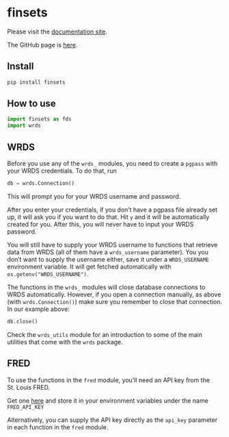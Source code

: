 # finsets

<!-- WARNING: THIS FILE WAS AUTOGENERATED! DO NOT EDIT! -->

Please visit the [documentation
site](https://ionmihai.github.io/finsets/).

The GitHub page is [here](https://github.com/ionmihai/finsets).

## Install

``` sh
pip install finsets
```

## How to use

``` python
import finsets as fds
import wrds
```

## WRDS

Before you use any of the `wrds_` modules, you need to create a `pgpass`
with your WRDS credentials. To do that, run

``` python
db = wrds.Connection()
```

This will prompt you for your WRDS username and password.

After you enter your credentials, if you don’t have a pgpass file
already set up, it will ask you if you want to do that. Hit `y` and it
will be automatically created for you. After this, you will never have
to input your WRDS password.

You will still have to supply your WRDS username to functions that
retrieve data from WRDS (all of them have a `wrds_username` parameter).
You you don’t want to supply the username either, save it under a
`WRDS_USERNAME` environment variable. It will get fetched automatically
with `os.getenv("WRDS_USERNAME")`.

The functions in the `wrds_` modules will close database connections to
WRDS automatically. However, if you open a connection manually, as above
(with `wrds.Connection()`) make sure you remember to close that
connection. In our example above:

``` python
db.close()
```

Check the `wrds_utils` module for an introduction to some of the main
utilities that come with the `wrds` package.

## FRED

To use the functions in the `fred` module, you’ll need an API key from
the St. Louis FRED.

Get one [here](https://fred.stlouisfed.org/docs/api/api_key.html) and
store it in your environment variables under the name `FRED_API_KEY`

Alternatively, you can supply the API key directly as the `api_key`
parameter in each function in the `fred` module.
